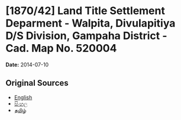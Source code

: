 # [1870/42] Land Title Settlement Deparment - Walpita, Divulapitiya D/S Division, Gampaha District - Cad. Map No. 520004

**Date:** 2014-07-10

## Original Sources

- [English](https://documents.gov.lk/view/extra-gazettes/2014/7/1870-42_E.pdf)
- [සිංහල](https://documents.gov.lk/view/extra-gazettes/2014/7/1870-42_S.pdf)
- [தமிழ்](https://documents.gov.lk/view/extra-gazettes/2014/7/1870-42_T.pdf)
